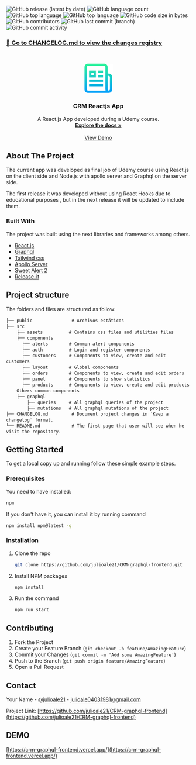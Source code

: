 ![GitHub release (latest by date)](https://img.shields.io/github/v/release/julioale21/CRM-graphql-frontend)
![GitHub language count](https://img.shields.io/github/languages/count/julioale21/CRM-graphql-frontend)
![GitHub top language](https://img.shields.io/github/languages/top/julioale21/CRM-graphql-frontend)
![GitHub top language](https://img.shields.io/github/languages/top/julioale21/CRM-graphql-frontend)
![GitHub code size in bytes](https://img.shields.io/github/languages/code-size/julioale21/CRM-graphql-frontend)
![GitHub contributors](https://img.shields.io/github/contributors/julioale21/CRM-graphql-frontend?color=blue)
![GitHub last commit (branch)](https://img.shields.io/github/last-commit/julioale21/CRM-graphql-frontend/master?color=blue)
![GitHub commit activity](https://img.shields.io/github/commit-activity/m/julioale21/CRM-graphql-frontend)

### [📖 Go to CHANGELOG.md to view the changes registry](CHANGELOG.md)

<br />
<p align="center">
  <a href="https://github.com/othneildrew/Best-README-Template">
    <img src="src/assets/logo.png" alt="Logo" width="80" height="80">
  </a>

  <h3 align="center">CRM Reactjs App</h3>

  <p align="center">
    A React.js App developed during a Udemy course.
    <br />
    <a href="https://es.reactjs.org/docs/getting-started.html"><strong>Explore the docs »</strong></a>
    <br />
    <br />
    <a href="https://crm-graphql-frontend.vercel.app/">View Demo</a>
  </p>
</p>


<!-- ABOUT THE PROJECT -->
## About The Project

The current app was developed as final job of Udemy course using React.js on the client side and Node.js with apollo server and Graphql on the server side.

The first release it was developed without using React Hooks due to educational purposes , but in the next release it will be updated to include them.



### Built With

The project was built using the next libraries and frameworks among others.
* [React.js](https://es.reactjs.org/docs/getting-started.html)
* [Graphql](https://graphql.org/)
* [Tailwind css](https://tailwindcss.com/docs)
* [Apollo Server](https://www.apollographql.com/docs/apollo-server/)
* [Sweet Alert 2](https://sweetalert2.github.io/)
* [Release-it](https://github.com/release-it/release-it)

## Project structure

The folders and files are structured as follow:

   
    ├── public               # Archivos estáticos
    ├── src
        ├── assets          # Contains css files and utilities files 
        ├── components       
          ├── alerts        # Common alert components
          ├── auth          # Login and register components
          ├── customers     # Components to view, create and edit customers
          ├── layout        # Global components
          ├── orders        # Components to view, create and edit orders
          ├── panel         # Components to show statistics
          ├── products      # Components to view, create and edit products
        Others common components
        ├── graphql            
            ├── queries     # All graphql queries of the project
            ├── mutations   # All graphql mutations of the project
    ├── CHANGELOG.md         # Document project changes in `Keep a changelog` format.
    └── README.md            # The first page that user will see when he visit the repository.
    

<!-- GETTING STARTED -->
## Getting Started

To get a local copy up and running follow these simple example steps.

### Prerequisites

You need to have installed:

```sh
npm
```

If you don't have it, you can install it by running command
```sh
npm install npm@latest -g
```

### Installation

1. Clone the repo
   ```sh
   git clone https://github.com/julioale21/CRM-graphql-frontend.git
   ```
2. Install NPM packages
   ```sh
   npm install
   ```
3. Run the command
   ```sh
   npm run start
   ```


<!-- CONTRIBUTING -->
## Contributing

1. Fork the Project
2. Create your Feature Branch (`git checkout -b feature/AmazingFeature`)
3. Commit your Changes (`git commit -m 'Add some AmazingFeature'`)
4. Push to the Branch (`git push origin feature/AmazingFeature`)
5. Open a Pull Request


## Contact

Your Name - [@julioale21](https://twitter.com/julioale21) - julioale04031981@gmail.com

Project Link: [https://github.com/julioale21/CRM-graphql-frontend](https://github.com/julioale21/CRM-graphql-frontend)

## DEMO

[https://crm-graphql-frontend.vercel.app/](https://crm-graphql-frontend.vercel.app/)

